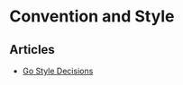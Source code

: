 # Convention and Style

## Articles
* [Go Style Decisions](https://google.github.io/styleguide/go/decisions.html)
